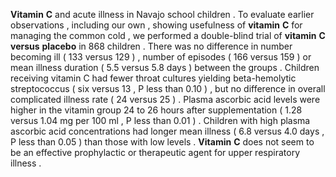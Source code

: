 **Vitamin** **C** and acute illness in Navajo school children . To evaluate earlier observations , including our own , showing usefulness of **vitamin** **C** for managing the common cold , we performed a double-blind trial of **vitamin** **C** **versus** **placebo** in 868 children . There was no difference in number becoming ill ( 133 versus 129 ) , number of episodes ( 166 versus 159 ) or mean illness duration ( 5.5 versus 5.8 days ) between the groups . Children receiving vitamin C had fewer throat cultures yielding beta-hemolytic streptococcus ( six versus 13 , P less than 0.10 ) , but no difference in overall complicated illness rate ( 24 versus 25 ) . Plasma ascorbic acid levels were higher in the vitamin group 24 to 26 hours after supplementation ( 1.28 versus 1.04 mg per 100 ml , P less than 0.01 ) . Children with high plasma ascorbic acid concentrations had longer mean illness ( 6.8 versus 4.0 days , P less than 0.05 ) than those with low levels . **Vitamin** **C** does not seem to be an effective prophylactic or therapeutic agent for upper respiratory illness . 